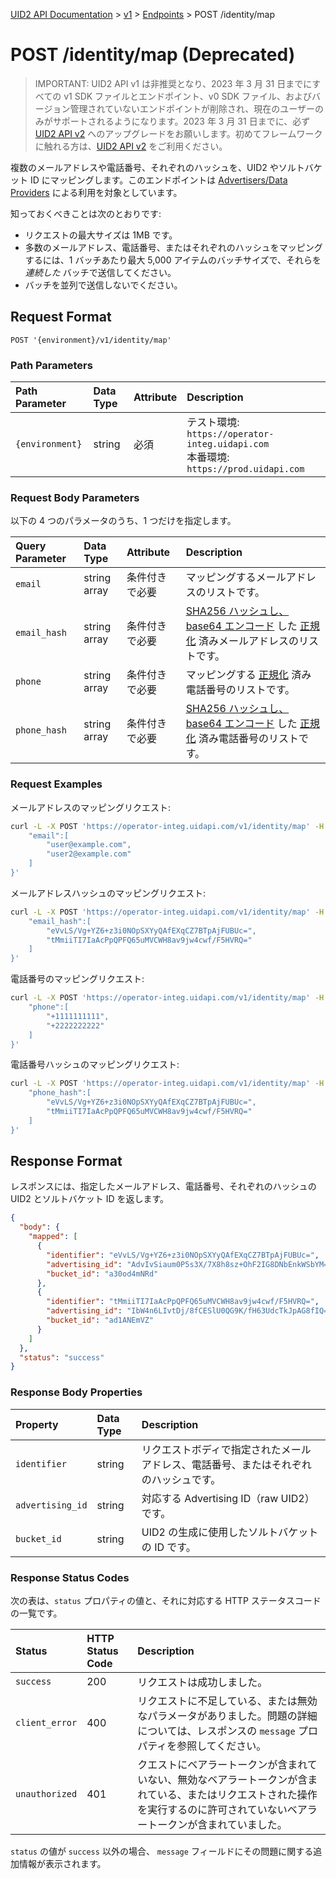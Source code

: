 [UID2 API Documentation](../../README.md) > [v1](../README.md) > [Endpoints](./README.md) > POST /identity/map

# POST /identity/map (Deprecated)

> IMPORTANT: UID2 API v1 は非推奨となり、2023 年 3 月 31 日までにすべての v1 SDK ファイルとエンドポイント、v0 SDK ファイル、およびバージョン管理されていないエンドポイントが削除され、現在のユーザーのみがサポートされるようになります。2023 年 3 月 31 日までに、必ず [UID2 API v2](../../v2/upgrade-guide.md) へのアップグレードをお願いします。初めてフレームワークに触れる方は、[UID2 API v2](../../v2/README.md) をご利用ください。

複数のメールアドレスや電話番号、それぞれのハッシュを、UID2 やソルトバケット ID にマッピングします。このエンドポイントは [Advertisers/Data Providers](../guides/advertiser-dataprovider-guide.md) による利用を対象としています。

知っておくべきことは次のとおりです:

- リクエストの最大サイズは 1MB です。
- 多数のメールアドレス、電話番号、またはそれぞれのハッシュをマッピングするには、1 バッチあたり最大 5,000 アイテムのバッチサイズで、それらを _連続した_ バッチで送信してください。
- バッチを並列で送信しないでください。

## Request Format

`POST '{environment}/v1/identity/map'`

### Path Parameters

| Path Parameter  | Data Type | Attribute | Description                                                                             |
| :-------------- | :-------- | :-------- | :-------------------------------------------------------------------------------------- |
| `{environment}` | string    | 必須      | テスト環境: `https://operator-integ.uidapi.com`<br/>本番環境: `https://prod.uidapi.com` |

### Request Body Parameters

以下の 4 つのパラメータのうち、1 つだけを指定します。

| Query Parameter | Data Type    | Attribute      | Description                                                                                                                                                                    |
| :-------------- | :----------- | :------------- | :----------------------------------------------------------------------------------------------------------------------------------------------------------------------------- |
| `email`         | string array | 条件付きで必要 | マッピングするメールアドレスのリストです。                                                                                                                                     |
| `email_hash`    | string array | 条件付きで必要 | [SHA256 ハッシュし、base64 エンコード](../../README.md#email-address-hash-encoding) した [正規化](../../README.md#email-number-normalization) 済みメールアドレスのリストです。 |
| `phone`         | string array | 条件付きで必要 | マッピングする [正規化](../../README.md#phone-number-normalization) 済み電話番号のリストです。                                                                                 |
| `phone_hash`    | string array | 条件付きで必要 | [SHA256 ハッシュし、base64 エンコード](../../README.md#phone-number-hash-encoding) した [正規化](../../README.md#phone-number-normalization) 済み電話番号のリストです。        |

### Request Examples

メールアドレスのマッピングリクエスト:

```sh
curl -L -X POST 'https://operator-integ.uidapi.com/v1/identity/map' -H 'Authorization: Bearer YourTokenBV3tua4BXNw+HVUFpxLlGy8nWN6mtgMlIk=' -H 'Content-Type: application/json' --data-raw '{
    "email":[
        "user@example.com",
        "user2@example.com"
    ]
}'
```

メールアドレスハッシュのマッピングリクエスト:

```sh
curl -L -X POST 'https://operator-integ.uidapi.com/v1/identity/map' -H 'Authorization: Bearer YourTokenBV3tua4BXNw+HVUFpxLlGy8nWN6mtgMlIk=' -H 'Content-Type: application/json' --data-raw '{
    "email_hash":[
        "eVvLS/Vg+YZ6+z3i0NOpSXYyQAfEXqCZ7BTpAjFUBUc=",
        "tMmiiTI7IaAcPpQPFQ65uMVCWH8av9jw4cwf/F5HVRQ="
    ]
}'
```

電話番号のマッピングリクエスト:

```sh
curl -L -X POST 'https://operator-integ.uidapi.com/v1/identity/map' -H 'Authorization: Bearer YourTokenBV3tua4BXNw+HVUFpxLlGy8nWN6mtgMlIk=' -H 'Content-Type: application/json' --data-raw '{
    "phone":[
        "+1111111111",
        "+2222222222"
    ]
}'
```

電話番号ハッシュのマッピングリクエスト:

```sh
curl -L -X POST 'https://operator-integ.uidapi.com/v1/identity/map' -H 'Authorization: Bearer YourTokenBV3tua4BXNw+HVUFpxLlGy8nWN6mtgMlIk=' -H 'Content-Type: application/json' --data-raw '{
    "phone_hash":[
        "eVvLS/Vg+YZ6+z3i0NOpSXYyQAfEXqCZ7BTpAjFUBUc=",
        "tMmiiTI7IaAcPpQPFQ65uMVCWH8av9jw4cwf/F5HVRQ="
    ]
}'
```

## Response Format

レスポンスには、指定したメールアドレス、電話番号、それぞれのハッシュの UID2 とソルトバケット ID を返します。

```json
{
  "body": {
    "mapped": [
      {
        "identifier": "eVvLS/Vg+YZ6+z3i0NOpSXYyQAfEXqCZ7BTpAjFUBUc=",
        "advertising_id": "AdvIvSiaum0P5s3X/7X8h8sz+OhF2IG8DNbEnkWSbYM=",
        "bucket_id": "a30od4mNRd"
      },
      {
        "identifier": "tMmiiTI7IaAcPpQPFQ65uMVCWH8av9jw4cwf/F5HVRQ=",
        "advertising_id": "IbW4n6LIvtDj/8fCESlU0QG9K/fH63UdcTkJpAG8fIQ=",
        "bucket_id": "ad1ANEmVZ"
      }
    ]
  },
  "status": "success"
}
```

### Response Body Properties

| Property         | Data Type | Description                                                                          |
| :--------------- | :-------- | :----------------------------------------------------------------------------------- |
| `identifier`     | string    | リクエストボディで指定されたメールアドレス、電話番号、またはそれぞれのハッシュです。 |
| `advertising_id` | string    | 対応する Advertising ID（raw UID2）です。                                            |
| `bucket_id`      | string    | UID2 の生成に使用したソルトバケットの ID です。                                      |

### Response Status Codes

次の表は、`status` プロパティの値と、それに対応する HTTP ステータスコードの一覧です。

| Status         | HTTP Status Code | Description                                                                                                                                                                    |
| :------------- | :--------------- | :----------------------------------------------------------------------------------------------------------------------------------------------------------------------------- |
| `success`      | 200              | リクエストは成功しました。                                                                                                                                                     |
| `client_error` | 400              | リクエストに不足している、または無効なパラメータがありました。問題の詳細については、レスポンスの `message` プロパティを参照してください。                                      |
| `unauthorized` | 401              | クエストにベアラートークンが含まれていない、無効なベアラートークンが含まれている、またはリクエストされた操作を実行するのに許可されていないベアラートークンが含まれていました。 |

`status` の値が `success` 以外の場合、 `message` フィールドにその問題に関する追加情報が表示されます。
